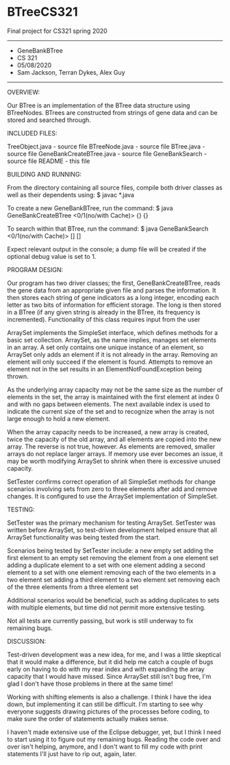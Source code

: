 # BTreeCS321
Final project for CS321 spring 2020

****************
* GeneBankBTree
* CS 321
* 05/08/2020
* Sam Jackson, Terran Dykes, Alex Guy
**************** 

OVERVIEW:

 Our BTree is an implementation of the BTree data structure using
 BTreeNodes. BTrees are constructed from strings of gene data
 and can be stored and searched through.


INCLUDED FILES:

 TreeObject.java - source file
 BTreeNode.java - source file
 BTree.java - source file
 GeneBankCreateBTree.java - source file
 GeneBankSearch - source file
 README - this file


BUILDING AND RUNNING:

 From the directory containing all source files, compile both 
 driver classes as well as their dependents using:
 $ javac *.java

 To create a new GeneBankBTree, run the command:
 $ java GeneBankCreateBTree <0/1(no/with Cache)> <degree> <gbk file> <sequence length>
   {<cache size>} {<debug level>}
 
 To search within that BTree, run the command:
 $ java GeneBankSearch <0/1(no/with Cache)> <btree file> <query file> [<cache size>]
   [<debug level>]

 Expect relevant output in the console; a dump file will be created if the optional
 debug value is set to 1. 

PROGRAM DESIGN:

 Our program has two driver classes; the first, GeneBankCreateBTree,
 reads the gene data from an appropriate given file and parses the
 information. It then stores each string of gene indicators as a long
 integer, encoding each letter as two bits of information for efficient
 storage. The long is then stored in a BTree (if any given string is
 already in the BTree, its frequency is incremented). Functionality of
 this class requires input from the user

 ArraySet implements the SimpleSet interface, which defines methods for a
 basic set collection. ArraySet, as the name implies, manages set elements
 in an array. A set only contains one unique instance of an element, so
 ArraySet only adds an element if it is not already in the array. Removing
 an element will only succeed if the element is found. Attempts to remove
 an element not in the set results in an ElementNotFoundException being
 thrown.

 As the underlying array capacity may not be the same size as the number of
 elements in the set, the array is maintained with the first element at 
 index 0 and with no gaps between elements. The next available index is
 used to indicate the current size of the set and to recognize when the
 array is not large enough to hold a new element.

 When the array capacity needs to be increased, a new array is created, 
 twice the capacity of the old array, and all elements are copied into
 the new array. The reverse is not true, however. As elements are removed,
 smaller arrays do not replace larger arrays. If memory use ever becomes 
 an issue, it may be worth modifying ArraySet to shrink when there is 
 excessive unused capacity.

 SetTester confirms correct operation of all SimpleSet methods for change
 scenarios involving sets from zero to three elements after add and
 remove changes. It is configured to use the ArraySet implementation of
 SimpleSet.
 

TESTING:

 SetTester was the primary mechanism for testing ArraySet. SetTester was
 written before ArraySet, so test-driven development helped ensure that
 all ArraySet functionality was being tested from the start.

 Scenarios being tested by SetTester include:
   a new empty set
   adding the first element to an empty set
   removing the element from a one element set
   adding a duplicate element to a set with one element
   adding a second element to a set with one element
   removing each of the two elements in a two element set
   adding a third element to a two element set
   removing each of the three elements from a three element set
 
 Additional scenarios would be beneficial, such as adding duplicates to
 sets with multiple elements, but time did not permit more extensive
 testing.

 Not all tests are currently passing, but work is still underway to fix
 remaining bugs.


DISCUSSION:
 
 Test-driven development was a new idea, for me, and I was a little
 skeptical that it would make a difference, but it did help me catch a
 couple of bugs early on having to do with my rear index and with
 expanding the array capacity that I would have missed. Since ArraySet
 still isn't bug free, I'm glad I don't have those problems in there at
 the same time!

 Working with shifting elements is also a challenge. I think I have the
 idea down, but implementing it can still be difficult. I'm starting to
 see why everyone suggests drawing pictures of the processes before
 coding, to make sure the order of statements actually makes sense.

 I haven't made extensive use of the Eclipse debugger, yet, but I think I 
 need to start using it to figure out my remaining bugs. Reading the code
 over and over isn't helping, anymore, and I don't want to fill my code
 with print statements I'll just have to rip out, again, later.

 